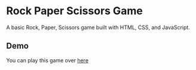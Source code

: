 # Rock Paper Scissors Game
A basic Rock, Paper, Scissors game built with HTML, CSS, and JavaScript.

## Demo
You can play this game over [here](https://tusharmalankiya.github.io/rock-paper-scissors-game)